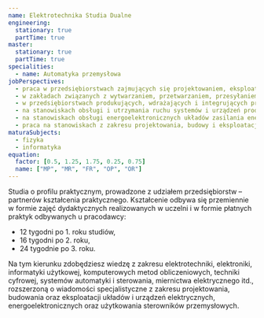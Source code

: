 ```yaml
---
name: Elektrotechnika Studia Dualne
engineering:
  stationary: true
  partTime: true
master:
  stationary: true
  partTime: true
specialities:
  - name: Automatyka przemysłowa
jobPerspectives:
  - praca w przedsiębiorstwach zajmujących się projektowaniem, eksploatacją, diagnostyką oraz problematyką bezpieczeństwa i niezawodności urządzeń i systemów elektrycznych
  - w zakładach związanych z wytwarzaniem, przetwarzaniem, przesyłaniem i dystrybucją energii
  - w przedsiębiorstwach produkujących, wdrażających i integrujących przemysłowe systemy sterowania oraz systemy pomiarowo-kontrolne
  - na stanowiskach obsługi i utrzymania ruchu systemów i urządzeń produkcyjnych
  - na stanowiskach obsługi energoelektronicznych układów zasilania energią elektryczną
  - praca na stanowiskach z zakresu projektowania, budowy i eksploatacji sieci, instalacji i urządzeń elektrycznych i elektroenergetycznych
maturaSubjects:
  - fizyka
  - informatyka
equation:
  factor: [0.5, 1.25, 1.75, 0.25, 0.75]
  name: ["MP", "MR", "FR", "OP", "OR"]
---
```


Studia o profilu praktycznym, prowadzone z udziałem przedsiębiorstw – partnerów kształcenia praktycznego. Kształcenie odbywa się przemiennie w formie zajęć dydaktycznych realizowanych w uczelni i w formie płatnych praktyk odbywanych u pracodawcy:

- 12 tygodni po 1. roku studiów,
- 16 tygodni po 2. roku,
- 24 tygodnie po 3. roku.

Na tym kierunku zdobędziesz wiedzę z zakresu elektrotechniki, elektroniki, informatyki użytkowej, komputerowych metod obliczeniowych, techniki cyfrowej, systemów automatyki i sterowania, miernictwa elektrycznego itd., rozszerzoną o wiadomości specjalistyczne z zakresu projektowania, budowania oraz eksploatacji układów i urządzeń elektrycznych,
energoelektronicznych oraz użytkowania sterowników przemysłowych.
